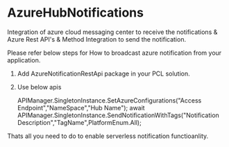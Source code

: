 # AzureHubNotifications
Integration of azure cloud messaging center to receive the notifications &amp; Azure Rest API's &amp; Method Integration to send the notification.  

Please refer below steps for How to broadcast azure notification from your application.

1. Add AzureNotificationRestApi package in your PCL solution. 
2. Use below apis

    APIManager.SingletonInstance.SetAzureConfigurations("Access Endpoint","NameSpace","Hub Name");
    await APIManager.SingletonInstance.SendNotificationWithTags("Notification Description","TagName",PlatformEnum.All);

Thats all you need to do to enable serverless notification functioanlity.  

 
